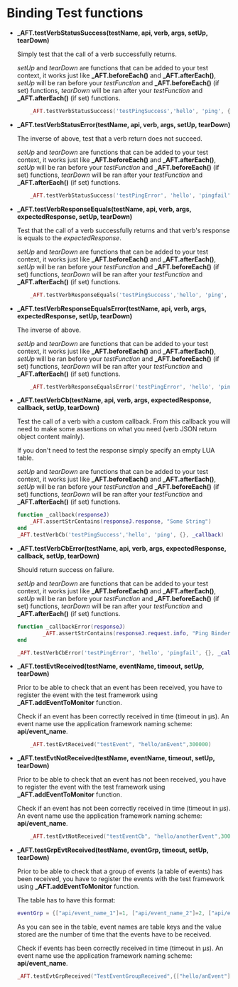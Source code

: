 # Binding Test functions

* **_AFT.testVerbStatusSuccess(testName, api, verb, args, setUp, tearDown)**

    Simply test that the call of a verb successfully returns.

    *setUp* and *tearDown* are functions that can be added to your test context,
    it works just like  **_AFT.beforeEach()** and **_AFT.afterEach()**,
    *setUp* will be ran before your *testFunction* and **_AFT.beforeEach()**
    (if set) functions, *tearDown* will be ran after your *testFunction* and
    **_AFT.afterEach()**  (if set) functions.

    ```lua
        _AFT.testVerbStatusSuccess('testPingSuccess','hello', 'ping', {})
    ```

* **_AFT.testVerbStatusError(testName, api, verb, args, setUp, tearDown)**

    The inverse of above, test that a verb return does not succeed.

    *setUp* and *tearDown* are functions that can be added to your test context,
    it works just like  **_AFT.beforeEach()** and **_AFT.afterEach()**,
    *setUp* will be ran before your *testFunction* and **_AFT.beforeEach()**
    (if set) functions, *tearDown* will be ran after your *testFunction* and
    **_AFT.afterEach()**  (if set) functions.

    ```lua
        _AFT.testVerbStatusSuccess('testPingError', 'hello', 'pingfail', {})
    ```

* **_AFT.testVerbResponseEquals(testName, api, verb, args, expectedResponse, setUp, tearDown)**

    Test that the call of a verb successfully returns and that verb's response
    is equals to the *expectedResponse*.

    *setUp* and *tearDown* are functions that can be added to your test context,
    it works just like  **_AFT.beforeEach()** and **_AFT.afterEach()**, *setUp*
    will be ran before your *testFunction* and **_AFT.beforeEach()** (if set)
    functions, *tearDown* will be ran after your *testFunction* and
    **_AFT.afterEach()**  (if set) functions.

    ```lua
        _AFT.testVerbResponseEquals('testPingSuccess','hello', 'ping', {}, "Some String")
    ```

* **_AFT.testVerbResponseEqualsError(testName, api, verb, args, expectedResponse, setUp, tearDown)**

    The inverse of above.

    *setUp* and *tearDown* are functions that can be added to your test context, it works
    just like  **_AFT.beforeEach()** and **_AFT.afterEach()**, *setUp* will be ran
    before your *testFunction* and **_AFT.beforeEach()** (if set) functions,
    *tearDown* will be ran after your *testFunction* and **_AFT.afterEach()**  (if
    set) functions.

    ```lua
        _AFT.testVerbResponseEqualsError('testPingError', 'hello', 'pingfail', {}, "Ping Binder Daemon fails")
    ```

* **_AFT.testVerbCb(testName, api, verb, args, expectedResponse, callback, setUp, tearDown)**

    Test the call of a verb with a custom callback. From this callback you
    will need to make some assertions on what you need (verb JSON return object
    content mainly).

    If you don't need to test the response simply specify an empty LUA table.

    *setUp* and *tearDown* are functions that can be added to your test context, it works
    just like  **_AFT.beforeEach()** and **_AFT.afterEach()**, *setUp* will be ran
    before your *testFunction* and **_AFT.beforeEach()** (if set) functions,
    *tearDown* will be ran after your *testFunction* and **_AFT.afterEach()**  (if
    set) functions.

    ```lua
    function _callback(responseJ)
        _AFT.assertStrContains(responseJ.response, "Some String")
    end
    _AFT.testVerbCb('testPingSuccess','hello', 'ping', {}, _callback)
    ```

* **_AFT.testVerbCbError(testName, api, verb, args, expectedResponse, callback, setUp, tearDown)**

    Should return success on failure.

    *setUp* and *tearDown* are functions that can be added to your test context, it works
    just like  **_AFT.beforeEach()** and **_AFT.afterEach()**, *setUp* will be ran
    before your *testFunction* and **_AFT.beforeEach()** (if set) functions,
    *tearDown* will be ran after your *testFunction* and **_AFT.afterEach()**  (if
    set) functions.

    ```lua
    function _callbackError(responseJ)
            _AFT.assertStrContains(responseJ.request.info, "Ping Binder Daemon fails")
    end

    _AFT.testVerbCbError('testPingError', 'hello', 'pingfail', {}, _callbackError)
    ```

* **_AFT.testEvtReceived(testName, eventName, timeout, setUp, tearDown)**

    Prior to be able to check that an event has been received, you have to
    register the event with the test framework using **_AFT.addEventToMonitor**
    function.

    Check if an event has been correctly received in time (timeout in µs). An event
    name use the application framework naming scheme: **api/event_name**.

    ```lua
        _AFT.testEvtReceived("testEvent", "hello/anEvent",300000)
    ```

* **_AFT.testEvtNotReceived(testName, eventName, timeout, setUp, tearDown)**

    Prior to be able to check that an event has not been received, you have to
    register the event with the test framework using **_AFT.addEventToMonitor**
    function.

    Check if an event has not been correctly received in time (timeout in µs). An
    event name use the application framework naming scheme: **api/event_name**.

    ```lua
        _AFT.testEvtNotReceived("testEventCb", "hello/anotherEvent",300000)
    ```

* **_AFT.testGrpEvtReceived(testName, eventGrp, timeout, setUp, tearDown)**

    Prior to be able to check that a group of events (a table of events) has been
    received, you have to register the events with the test framework using
    **_AFT.addEventToMonitor** function.

    The table has to have this format:
    ```lua
    eventGrp = {["api/event_name_1"]=1, ["api/event_name_2"]=2, ["api/event_name_3"]=5}
    ```
    As you can see in the table, event names are table keys and the value stored are
    the number of time that the events have to be received.

    Check if events has been correctly received in time (timeout in µs). An
    event name use the application framework naming scheme: **api/event_name**.

    ```lua
    _AFT.testEvtGrpReceived("TestEventGroupReceived",{["hello/anEvent"]=3,["hello/anotherEvent"]=1}, 300000)
    ```